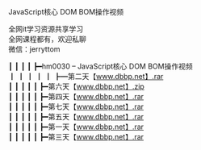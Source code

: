 JavaScript核心 DOM BOM操作视频

全网it学习资源共享学习<br>全网课程都有，欢迎私聊<br>微信：jerryttom<br>

┃ ┃ ┃ ┃ ┣━hm0030 – JavaScript核心 DOM BOM操作视频<br> ┃ ┃ ┃ ┃ ┃ ┣━第二天【www.dbbp.net】.rar<br> ┃ ┃ ┃ ┃ ┃ ┣━第六天【www.dbbp.net】.zip<br> ┃ ┃ ┃ ┃ ┃ ┣━第四天【www.dbbp.net】.rar<br> ┃ ┃ ┃ ┃ ┃ ┣━第七天【www.dbbp.net】.rar<br> ┃ ┃ ┃ ┃ ┃ ┣━第五天【www.dbbp.net】.rar<br> ┃ ┃ ┃ ┃ ┃ ┣━第一天【www.dbbp.net】.rar<br> ┃ ┃ ┃ ┃ ┃ ┣━第三天【www.dbbp.net】.rar